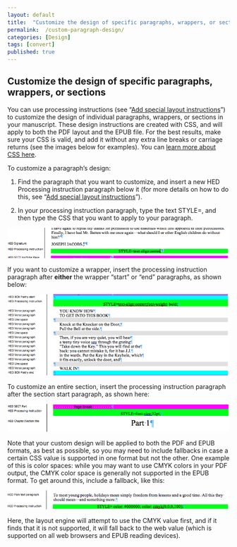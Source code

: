 ```yaml
---
layout: default
title:  "Customize the design of specific paragraphs, wrappers, or sections"
permalink:  /custom-paragraph-design/
categories: [Design]
tags: [convert]
published: true
---
```


<section data-type="chapter" class="hsecchapter" data-hederis-type="hsecchapter" id="custom-paragraph-design" data-pi-attrs="id: custom-paragraph-design; data-tags: convert;" role="doc-chapter" data-tags="convert" data-author-name=" " data-book-title=" " title="Customize the design of specific paragraphs, wrappers, or sections"><h1 data-hederis-type="hblkchaptitle" class="hblkchaptitle" id="p1qTwWhVF">Customize the design of specific paragraphs, wrappers, or sections</h1>
    <p class="hblkp" data-hederis-type="hblkp" id="pb7k9QOi0">You can use processing instructions (see &#8220;<a href="{% post_url 2019-08-31-33-Addspeciallayoutinstructions %}"><span class="Hyperlink">Add special layout instructions</span></a>&#8221;) to customize the design of individual paragraphs, wrappers, or sections in your manuscript. These design instructions are created with CSS, and will apply to both the PDF layout and the EPUB file. For the best results, make sure your CSS is valid, and add it without any extra line breaks or carriage returns (see the images below for examples). You can <a href="https://developer.mozilla.org/en-US/docs/Web/CSS/Reference"><span class="Hyperlink">learn more about CSS here</span></a>.</p>
    <p class="hblkp" data-hederis-type="hblkp" id="pHbxp6l1u">To customize a paragraph&#8217;s design:</p>
    <ol class="hwprnumlist" data-hederis-type="hwprnumlist" id="pK5wgZOUr"><li class="hblkoli" data-hederis-type="hblkoli" id="limEO9o7QZ"><p class="hblkoli" data-hederis-type="hblklip" id="pQNLSMQtk">Find the paragraph that you want to customize, and insert a new HED Processing instruction paragraph below it (for more details on how to do this, see &#8220;<a href="{% post_url 2019-08-31-33-Addspeciallayoutinstructions %}"><span class="Hyperlink">Add special layout instructions</span></a>&#8221;).</p></li>
    <li class="hblkoli" data-hederis-type="hblkoli" id="li9R266LSP"><p class="hblkoli" data-hederis-type="hblklip" id="pVEFWBFVW">In your processing instruction paragraph, type the text STYLE=, and then type the CSS that you want to apply to your paragraph.</p></li>
    </ol>
    <img data-hederis-type="hblkimg" class="hblkimg" id="pz25G8rCA" src="/images/pi2.png"/>
    <p class="hblkp" data-hederis-type="hblkp" id="p9wwdIfFK">If you want to customize a wrapper, insert the processing instruction paragraph after <strong data-hederis-type="hspanstrong">either</strong> the wrapper &#8220;start&#8221; or &#8220;end&#8221; paragraphs, as shown below: </p>
    <img data-hederis-type="hblkimg" class="hblkimg" id="pyM9feKwm" src="/images/stylepiwrapper.png"/>
    <p class="hblkp" data-hederis-type="hblkp" id="pfIW5sFm7">To customize an entire section, insert the processing instruction paragraph after the section start paragraph, as shown here:</p>
    <img data-hederis-type="hblkimg" class="hblkimg" id="pRELH95UD" src="/images/stylepisection.png"/>
    <p class="hblkp" data-hederis-type="hblkp" id="pvngOlOsg">Note that your custom design will be applied to both the PDF and EPUB formats, as best as possible, so you may need to include fallbacks in case a certain CSS value is supported in one format but not the other. One example of this is color spaces: while you may want to use CMYK colors in your PDF output, the CMYK color space is generally not supported in the EPUB format. To get around this, include a fallback, like this:</p>
    <img data-hederis-type="hblkimg" class="hblkimg" id="pim5FeWEO" src="/images/stylepicolorfallback.png"/>
    <p class="hblkp" data-hederis-type="hblkp" id="p9x6pc4xI">Here, the layout engine will attempt to use the CMYK value first, and if it finds that it is not supported, it will fall back to the web value (which is supported on all web browsers and EPUB reading devices).</p>
    </section>
    